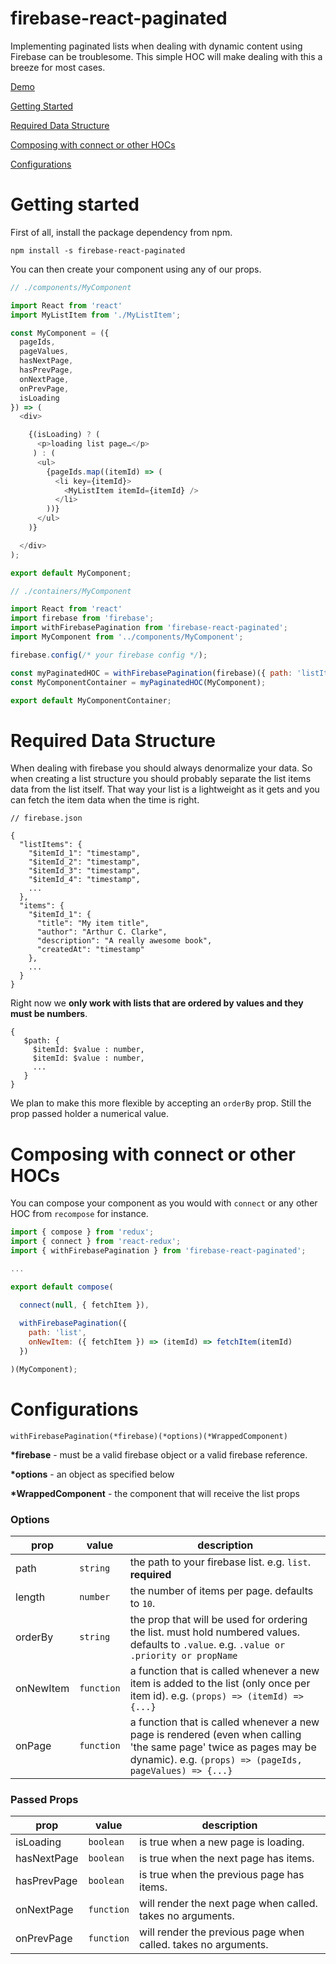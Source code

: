 # firebase-react-paginated

Implementing paginated lists when dealing with dynamic content using Firebase can be troublesome. This simple HOC will make dealing with this a breeze for most cases.

[Demo](https://codesandbox.io/s/qKQ9DMMR)

[Getting Started](#getting-started)

[Required Data Structure](#required-data-structure)

[Composing with connect or other HOCs](#composing-with-connect-or-other-hocs)

[Configurations](#configurations)

# Getting started

First of all, install the package dependency from npm.

```
npm install -s firebase-react-paginated
```

You can then create your component using any of our props.

```javascript
// ./components/MyComponent

import React from 'react'
import MyListItem from './MyListItem';

const MyComponent = ({
  pageIds,
  pageValues,
  hasNextPage,
  hasPrevPage,
  onNextPage,
  onPrevPage,
  isLoading
}) => (
  <div>

    {(isLoading) ? (
      <p>loading list page…</p>
     ) : (
      <ul>
        {pageIds.map((itemId) => (
          <li key={itemId}>
            <MyListItem itemId={itemId} />
          </li>
        ))}
      </ul>
    )}

  </div>
);

export default MyComponent;
```

```javascript
// ./containers/MyComponent

import React from 'react'
import firebase from 'firebase';
import withFirebasePagination from 'firebase-react-paginated';
import MyComponent from '../components/MyComponent';

firebase.config(/* your firebase config */);

const myPaginatedHOC = withFirebasePagination(firebase)({ path: 'listItems' });
const MyComponentContainer = myPaginatedHOC(MyComponent);

export default MyComponentContainer;
```

# Required Data Structure

When dealing with firebase you should always denormalize your data.
So when creating a list structure you should probably separate the list items data from the list itself.
That way your list is a lightweight as it gets and you can fetch the item data when the time is right.

```
// firebase.json

{
  "listItems": {
    "$itemId_1": "timestamp",
    "$itemId_2": "timestamp",
    "$itemId_3": "timestamp",
    "$itemId_4": "timestamp",
    ...
  },
  "items": {
    "$itemId_1": {
      "title": "My item title",
      "author": "Arthur C. Clarke",
      "description": "A really awesome book",
      "createdAt": "timestamp"
    },
    ...
  }
}
```

Right now we **only work with lists that are ordered by values and they must be numbers**.

```
{
   $path: {
     $itemId: $value : number,
     $itemId: $value : number,
     ...
   }
}
```
We plan to make this more flexible by accepting an `orderBy` prop.
Still the prop passed holder a numerical value.

# Composing with connect or other HOCs

You can compose your component as you would with `connect` or any other HOC from `recompose` for instance.

```javascript
import { compose } from 'redux';
import { connect } from 'react-redux';
import { withFirebasePagination } from 'firebase-react-paginated';

...

export default compose(

  connect(null, { fetchItem }),
  
  withFirebasePagination({
    path: 'list',
    onNewItem: ({ fetchItem }) => (itemId) => fetchItem(itemId)
  })

)(MyComponent);
```

# Configurations

`withFirebasePagination(*firebase)(*options)(*WrappedComponent)`

**\*firebase** - must be a valid firebase object or a valid firebase reference.

**\*options** - an object as specified below

**\*WrappedComponent** - the component that will receive the list props

### Options

|prop|value|description|
|---|---|---|
|path|`string`|the path to your firebase list. e.g. `list`. **required**|
|length|`number`|the number of items per page. defaults to `10`.|
|orderBy|`string`|the prop that will be used for ordering the list. must hold numbered values. defaults to `.value`. e.g. `.value or .priority or propName`|
|onNewItem|`function`|a function that is called whenever a new item is added to the list (only once per item id). e.g. `(props) => (itemId) => {...}`|
|onPage|`function`|a function that is called whenever a new page is rendered (even when calling 'the same page' twice as pages may be dynamic). e.g. `(props) => (pageIds, pageValues) => {...}`|

### Passed Props

|prop|value|description|
|---|---|---|
|isLoading|`boolean`|is true when a new page is loading.|
|hasNextPage|`boolean`|is true when the next page has items.|
|hasPrevPage|`boolean`|is true when the previous page has items.|
|onNextPage|`function`|will render the next page when called. takes no arguments.|
|onPrevPage|`function`|will render the previous page when called. takes no arguments.|
